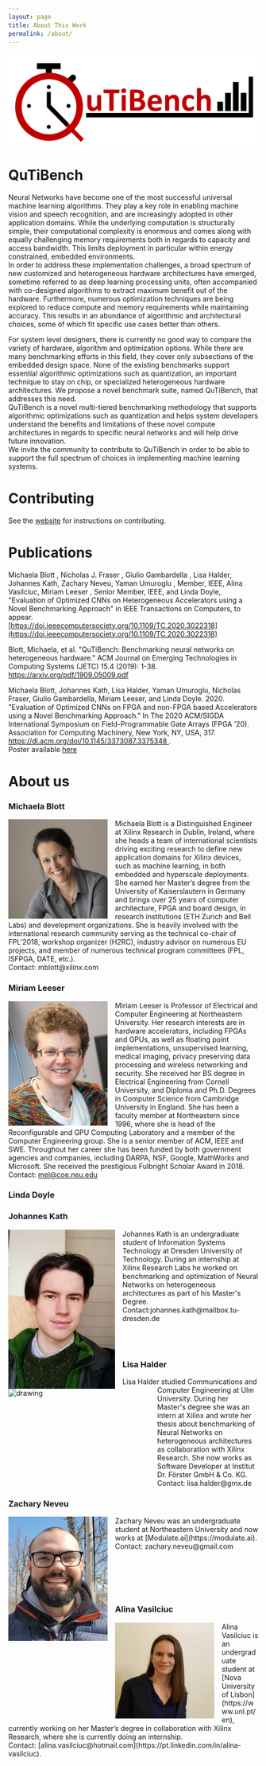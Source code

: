 ```yaml
---
layout: page
title: About This Work
permalink: /about/
---
```


![logo](../images/QuTiBench_Logo.png)

# QuTiBench
Neural Networks have become one of the most successful universal machine learning algorithms. 
They play a key role in enabling machine vision and speech recognition, and are increasingly 
adopted in other application domains. 
While the underlying computation is structurally simple, their computational complexity is enormous 
and comes along with equally challenging memory requirements both in regards to capacity and access bandwidth. 
This limits deployment in particular within energy constrained, embedded environments.  
In order to address these implementation challenges, a broad spectrum of new customized and heterogeneous 
hardware architectures have emerged, sometime referred to as deep learning processing units, 
often accompanied with co-designed algorithms to extract maximum benefit out of the hardware. 
Furthermore, numerous optimization techniques are being explored to reduce 
compute and memory requirements while maintaining accuracy.
This results in an abundance of algorithmic and architectural choices, some of which fit specific use cases 
better than others.  

For system level designers, there is currently no good way to compare the variety of hardware, algorithm and 
optimization options. While there are many benchmarking efforts in this field, they cover only subsections of 
the embedded design space.  None of the existing benchmarks support essential algorithmic optimizations such as 
quantization, an important technique to stay on chip, or specialized heterogeneous hardware architectures. 
We propose a novel benchmark suite, named QuTiBench, that addresses this need.  
QuTiBench is a novel multi-tiered benchmarking methodology that supports algorithmic optimizations such as 
quantization and helps system developers understand the benefits and limitations of these novel compute architectures 
in regards to specific neural networks and will help drive future innovation.  
We invite the community to contribute to QuTiBench in order to be able to support the full spectrum of choices 
in implementing machine learning systems.


# Contributing
See the [website](https://rcl-lab.github.io/QutibenchWeb/contributing/2020/04/09/Contributing_Measurements.html) for instructions on contributing.

# Publications

Michaela Blott , Nicholas J. Fraser , Giulio Gambardella , Lisa Halder, Johannes Kath, Zachary Neveu, Yaman Umuroglu , Member, IEEE, Alina Vasilciuc, Miriam Leeser , Senior Member, IEEE, and Linda Doyle, "Evaluation of Optimized CNNs on Heterogeneous Accelerators using a Novel Benchmarking Approach" in IEEE Transactions on Computers, to appear.  
[https://doi.ieeecomputersociety.org/10.1109/TC.2020.3022318](https://doi.ieeecomputersociety.org/10.1109/TC.2020.3022318)

Blott, Michaela, et al. "QuTiBench: Benchmarking neural networks on heterogeneous hardware." ACM Journal on Emerging Technologies in Computing Systems (JETC) 15.4 (2019): 1-38. [https://arxiv.org/pdf/1909.05009.pdf ](https://arxiv.org/pdf/1909.05009.pdf)

Michaela Blott, Johannes Kath, Lisa Halder, Yaman Umuroglu, Nicholas Fraser, Giulio Gambardella, Miriam Leeser, and Linda Doyle. 2020. "Evaluation of Optimized CNNs on FPGA and non-FPGA based Accelerators using a Novel Benchmarking Approach." In The 2020 ACM/SIGDA International Symposium on Field-Programmable Gate Arrays (FPGA ’20). Association for Computing Machinery, New York, NY, USA, 317. [https://dl.acm.org/doi/10.1145/3373087.3375348 ](https://dl.acm.org/doi/10.1145/3373087.3375348).
<br />
Poster available [here](https://github.com/michaelablott/QuTiBench/blob/master/Publications/FPGA2020_EvalCNNs_Poster.pdf)


# About us

### Michaela Blott
<img align="left" src="../images/michaela_blott.png" alt="drawing" style="width:200px;height:200px;padding-right: 15px;"/>
Michaela Blott is a Distinguished Engineer at Xilinx Research in Dublin, Ireland, where she heads a team of international scientists driving exciting research to define new application domains for Xilinx devices, such as machine learning, in both embedded and hyperscale deployments. She earned her Master’s degree from the University of Kaiserslautern in Germany and brings over 25 years of computer architecture, FPGA and board design, in research institutions (ETH Zurich and Bell Labs) and development organizations. She is heavily involved with the international research community serving as the technical co-chair of FPL’2018, workshop organizer (H2RC), industry advisor on numerous EU projects, and member of numerous technical program committees (FPL, ISFPGA, DATE, etc.).
<br />
Contact: mblott@xilinx.com
 
### Miriam Leeser
<img align="left" src="../images/miriam_leeser.png" alt="drawing" style="width:200px;height:250px;padding-right: 15px;"/>
Miriam Leeser is Professor of Electrical and Computer Engineering at Northeastern University.  Her research interests are in hardware accelerators, including FPGAs and GPUs, as well as  floating point implementations, unsupervised learning, medical imaging, privacy preserving data processing and wireless networking and security.  She received her BS degree in Electrical Engineering from Cornell University, and Diploma and Ph.D. Degrees in Computer Science from Cambridge University in England.  She has been a faculty member at Northeastern since 1996, where she is head of the Reconfigurable and GPU Computing Laboratory and a member of the Computer Engineering group.  She is a senior member of ACM, IEEE and SWE. Throughout her career she has been funded by both government agencies and companies, including DARPA, NSF, Google, MathWorks and Microsoft. She received the prestigious Fulbright Scholar Award in 2018.
<br />
Contact: <a href="https://coe.northeastern.edu/Research/rcl/members/MEL/index.html">mel@coe.neu.edu</a>

### Linda Doyle


### Johannes Kath
<img align='left' src="../images/Johannes.jpg" alt="drawing" style= "width:215px;height:320px;padding-right: 15px;"/>
Johannes Kath is an undergraduate student of Information Systems Technology at Dresden University of Technology. During an internship at Xilinx Research Labs he worked on benchmarking and optimization of Neural Networks on heterogeneous architectures as part of his Master's Degree.
<br />
Contact:johannes.kath@mailbox.tu-dresden.de
<br />
<br />
<br />
<br />

### Lisa Halder
<img align='left' src="../images/BildLisa.jpg" alt="drawing" style= "width:285px;height:214px;padding-right: 15px;"/>
Lisa Halder studied Communications and Computer Engineering at Ulm University. During her Master's degree she was an intern at Xilinx and wrote her thesis about benchmarking of Neural Networks on heterogeneous architectures as collaboration with Xilinx Research. She now works as Software Developer at Institut Dr. Förster GmbH & Co. KG.
<br />
Contact: lisa.halder@gmx.de

### Zachary Neveu 
<img align="left" src="../images/zach_neveu.jpg" alt="drawing" style="width:200px;height:250px;padding-right: 15px;"/> 
Zachary Neveu was an undergraduate student at Northeastern University and now works at [Modulate.ai](https://modulate.ai).
<br />
Contact: zachary.neveu@gmail.com
 <br />
 <br />
 <br />
 <br />
 <br />
 <br />
 
### Alina Vasilciuc 
<img align="left" src="../images/alina_vasilciuc.png" alt="drawing" style="width:200px;height:193px;padding-right: 15px;"/> 
Alina Vasilciuc is an undergraduate student at [Nova University of Lisbon](https://www.unl.pt/en), currently working on her Master’s degree in collaboration with Xilinx Research, where she is currently doing an internship.
<br />
Contact: [alina.vasilciuc@hotmail.com](https://pt.linkedin.com/in/alina-vasilciuc).
